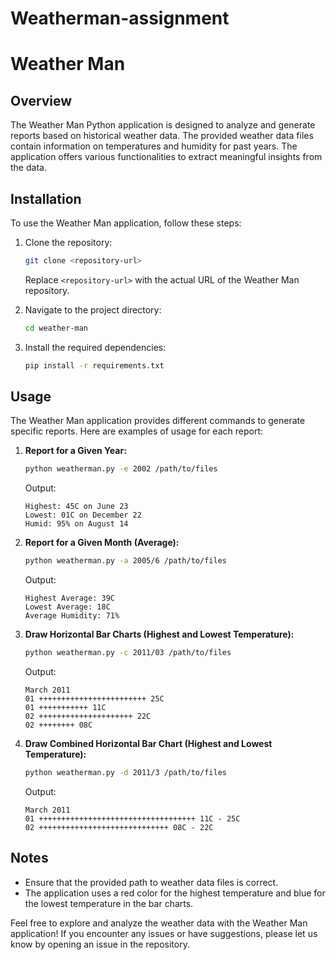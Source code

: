 # Weatherman-assignment


# Weather Man

## Overview

The Weather Man Python application is designed to analyze and generate reports based on historical weather data. The provided weather data files contain information on temperatures and humidity for past years. The application offers various functionalities to extract meaningful insights from the data.

## Installation

To use the Weather Man application, follow these steps:

1. Clone the repository:
   ```bash
   git clone <repository-url>
   ```
   Replace `<repository-url>` with the actual URL of the Weather Man repository.

2. Navigate to the project directory:
   ```bash
   cd weather-man
   ```

3. Install the required dependencies:
   ```bash
   pip install -r requirements.txt
   ```

## Usage

The Weather Man application provides different commands to generate specific reports. Here are examples of usage for each report:

1. **Report for a Given Year:**
   ```bash
   python weatherman.py -e 2002 /path/to/files
   ```
   Output:
   ```
   Highest: 45C on June 23
   Lowest: 01C on December 22
   Humid: 95% on August 14
   ```

2. **Report for a Given Month (Average):**
   ```bash
   python weatherman.py -a 2005/6 /path/to/files
   ```
   Output:
   ```
   Highest Average: 39C
   Lowest Average: 18C
   Average Humidity: 71%
   ```

3. **Draw Horizontal Bar Charts (Highest and Lowest Temperature):**
   ```bash
   python weatherman.py -c 2011/03 /path/to/files
   ```
   Output:
   ```
   March 2011
   01 ++++++++++++++++++++++++ 25C
   01 +++++++++++ 11C
   02 +++++++++++++++++++++ 22C
   02 ++++++++ 08C
   ```

4. **Draw Combined Horizontal Bar Chart (Highest and Lowest Temperature):**
   ```bash
   python weatherman.py -d 2011/3 /path/to/files
   ```
   Output:
   ```
   March 2011
   01 +++++++++++++++++++++++++++++++++++ 11C - 25C
   02 +++++++++++++++++++++++++++++ 08C - 22C
   ```

## Notes

- Ensure that the provided path to weather data files is correct.
- The application uses a red color for the highest temperature and blue for the lowest temperature in the bar charts.

Feel free to explore and analyze the weather data with the Weather Man application! If you encounter any issues or have suggestions, please let us know by opening an issue in the repository.
